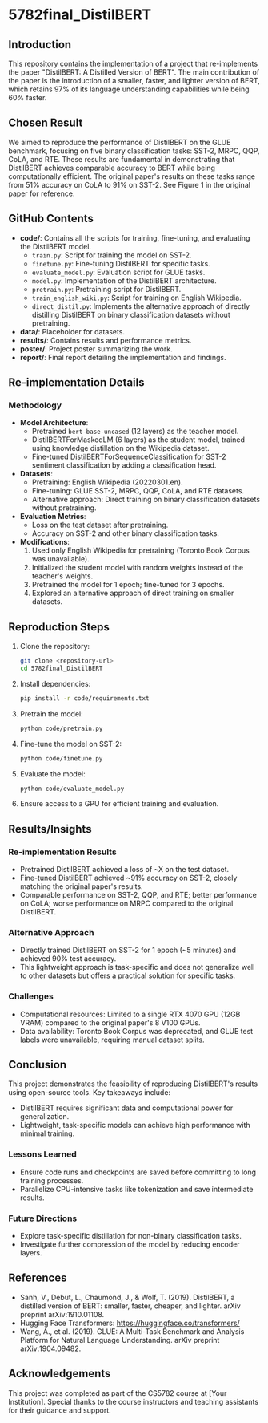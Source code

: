 # 5782final_DistilBERT

## Introduction
This repository contains the implementation of a project that re-implements the paper "DistilBERT: A Distilled Version of BERT". The main contribution of the paper is the introduction of a smaller, faster, and lighter version of BERT, which retains 97% of its language understanding capabilities while being 60% faster.

## Chosen Result
We aimed to reproduce the performance of DistilBERT on the GLUE benchmark, focusing on five binary classification tasks: SST-2, MRPC, QQP, CoLA, and RTE. These results are fundamental in demonstrating that DistilBERT achieves comparable accuracy to BERT while being computationally efficient. The original paper's results on these tasks range from 51% accuracy on CoLA to 91% on SST-2. See Figure 1 in the original paper for reference.

## GitHub Contents
- **code/**: Contains all the scripts for training, fine-tuning, and evaluating the DistilBERT model.
  - `train.py`: Script for training the model on SST-2.
  - `finetune.py`: Fine-tuning DistilBERT for specific tasks.
  - `evaluate_model.py`: Evaluation script for GLUE tasks.
  - `model.py`: Implementation of the DistilBERT architecture.
  - `pretrain.py`: Pretraining script for DistilBERT.
  - `train_english_wiki.py`: Script for training on English Wikipedia.
  - `direct_distil.py`: Implements the alternative approach of directly distilling DistilBERT on binary classification datasets without pretraining.
- **data/**: Placeholder for datasets.
- **results/**: Contains results and performance metrics.
- **poster/**: Project poster summarizing the work.
- **report/**: Final report detailing the implementation and findings.

## Re-implementation Details
### Methodology
- **Model Architecture**:
  - Pretrained `bert-base-uncased` (12 layers) as the teacher model.
  - DistilBERTForMaskedLM (6 layers) as the student model, trained using knowledge distillation on the Wikipedia dataset.
  - Fine-tuned DistilBERTForSequenceClassification for SST-2 sentiment classification by adding a classification head.
- **Datasets**:
  - Pretraining: English Wikipedia (20220301.en).
  - Fine-tuning: GLUE SST-2, MRPC, QQP, CoLA, and RTE datasets.
  - Alternative approach: Direct training on binary classification datasets without pretraining.
- **Evaluation Metrics**:
  - Loss on the test dataset after pretraining.
  - Accuracy on SST-2 and other binary classification tasks.
- **Modifications**:
  1. Used only English Wikipedia for pretraining (Toronto Book Corpus was unavailable).
  2. Initialized the student model with random weights instead of the teacher's weights.
  3. Pretrained the model for 1 epoch; fine-tuned for 3 epochs.
  4. Explored an alternative approach of direct training on smaller datasets.

## Reproduction Steps
1. Clone the repository:
   ```bash
   git clone <repository-url>
   cd 5782final_DistilBERT
   ```
2. Install dependencies:
   ```bash
   pip install -r code/requirements.txt
   ```
3. Pretrain the model:
   ```bash
   python code/pretrain.py
   ```
4. Fine-tune the model on SST-2:
   ```bash
   python code/finetune.py
   ```
5. Evaluate the model:
   ```bash
   python code/evaluate_model.py
   ```
6. Ensure access to a GPU for efficient training and evaluation.

## Results/Insights
### Re-implementation Results
- Pretrained DistilBERT achieved a loss of ~X on the test dataset.
- Fine-tuned DistilBERT achieved ~91% accuracy on SST-2, closely matching the original paper's results.
- Comparable performance on SST-2, QQP, and RTE; better performance on CoLA; worse performance on MRPC compared to the original DistilBERT.

### Alternative Approach
- Directly trained DistilBERT on SST-2 for 1 epoch (~5 minutes) and achieved 90% test accuracy.
- This lightweight approach is task-specific and does not generalize well to other datasets but offers a practical solution for specific tasks.

### Challenges
- Computational resources: Limited to a single RTX 4070 GPU (12GB VRAM) compared to the original paper's 8 V100 GPUs.
- Data availability: Toronto Book Corpus was deprecated, and GLUE test labels were unavailable, requiring manual dataset splits.

## Conclusion
This project demonstrates the feasibility of reproducing DistilBERT's results using open-source tools. Key takeaways include:
- DistilBERT requires significant data and computational power for generalization.
- Lightweight, task-specific models can achieve high performance with minimal training.

### Lessons Learned
- Ensure code runs and checkpoints are saved before committing to long training processes.
- Parallelize CPU-intensive tasks like tokenization and save intermediate results.

### Future Directions
- Explore task-specific distillation for non-binary classification tasks.
- Investigate further compression of the model by reducing encoder layers.

## References
- Sanh, V., Debut, L., Chaumond, J., & Wolf, T. (2019). DistilBERT, a distilled version of BERT: smaller, faster, cheaper, and lighter. arXiv preprint arXiv:1910.01108.
- Hugging Face Transformers: https://huggingface.co/transformers/
- Wang, A., et al. (2019). GLUE: A Multi-Task Benchmark and Analysis Platform for Natural Language Understanding. arXiv preprint arXiv:1904.09482.

## Acknowledgements
This project was completed as part of the CS5782 course at [Your Institution]. Special thanks to the course instructors and teaching assistants for their guidance and support.
